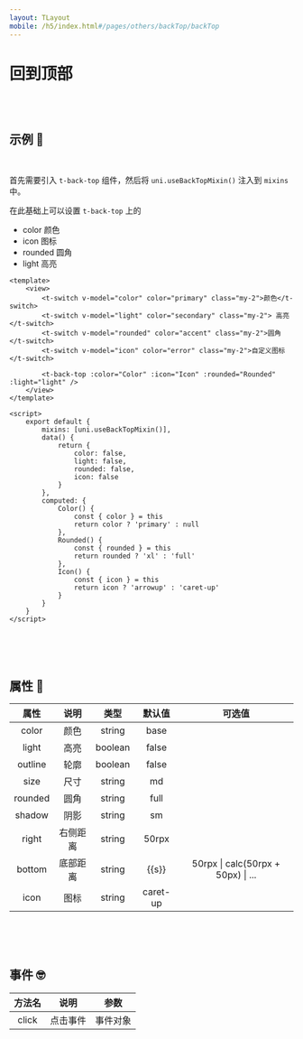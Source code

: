```yaml
---
layout: TLayout
mobile: /h5/index.html#/pages/others/backTop/backTop
---
```


# 回到顶部

<br />
<br />

## 示例 :thinking:

<br />

首先需要引入 `t-back-top` 组件，然后将 `uni.useBackTopMixin()` 注入到 `mixins` 中。

在此基础上可以设置 `t-back-top` 上的

- color 颜色
- icon 图标
- rounded 圆角
- light 高亮

```vue
<template>
    <view>
        <t-switch v-model="color" color="primary" class="my-2">颜色</t-switch>
        <t-switch v-model="light" color="secondary" class="my-2"> 高亮</t-switch>
        <t-switch v-model="rounded" color="accent" class="my-2">圆角</t-switch>
        <t-switch v-model="icon" color="error" class="my-2">自定义图标</t-switch>

        <t-back-top :color="Color" :icon="Icon" :rounded="Rounded" :light="light" />
    </view>
</template>

<script>
    export default {
        mixins: [uni.useBackTopMixin()],
        data() {
            return {
                color: false,
                light: false,
                rounded: false,
                icon: false
            }
        },
        computed: {
            Color() {
                const { color } = this
                return color ? 'primary' : null
            },
            Rounded() {
                const { rounded } = this
                return rounded ? 'xl' : 'full'
            },
            Icon() {
                const { icon } = this
                return icon ? 'arrowup' : 'caret-up' 
            }
        }
    }
</script>
```

<br />
<br />
<br />

<script setup>
const s = "默认为 50rpx，h5的tabbar页面请自行再加50px，即calc(50rpx + 50px)"
</script>

## 属性 :monocle_face:

|  属性   |   说明   |  类型   |  默认值  |               可选值               |
| :-----: | :------: | :-----: | :------: | :--------------------------------: |
|  color  |   颜色   | string  |   base   |          <t-doc-color />           |
|  light  |   高亮   | boolean |  false   |           <t-doc-boo />            |
| outline |   轮廓   | boolean |  false   |           <t-doc-boo />            |
|  size   |   尺寸   | string  |    md    |           <t-doc-size />           |
| rounded |   圆角   | string  |   full   |         <t-doc-rounded />          |
| shadow  |   阴影   | string  |    sm    |          <t-doc-shadow />          |
|  right  | 右侧距离 | string  |  50rpx   |                                    |
| bottom  | 底部距离 | string  |  {{s}}   | 50rpx \| calc(50rpx + 50px) \| ... |
|  icon   |   图标   | string  | caret-up |           <t-doc-icon />           |

<br />
<br />
<br />

## 事件 :nerd_face:

| 方法名 |   说明   |   参数   |
| :----: | :------: | :------: |
| click  | 点击事件 | 事件对象 |


<br />
<br />
<br />